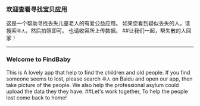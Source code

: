 ### 欢迎查看寻找宝贝应用
这是一个帮助寻找丢失儿童老人的有爱公益应用。 如果您看到疑似丢失的人，请搜索`寻人`，然后拍照即可。 也请收容所上传数据。 
##让我们一起，帮失散的人回家！

-------

### Welcome to FindBaby
This is A lovely app that help to find the children and old people. If you find someone seems to lost, please search `寻人` on Baidu and open our app, then take picture of the people. We also help the professional asylum could upload the data they they have.
##Let's work together, To help the people lost come back to home!
